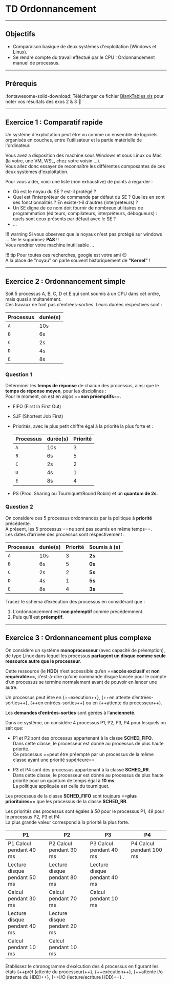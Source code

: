 # TD Ordonnancement

---

## Objectifs 

- Comparaison basique de deux systèmes d'exploitation (Windows et Linux). 
- Se rendre compte du travail effectué par le CPU : Ordonnancement manuel de processus.

---

## Prérequis

:fontawesome-solid-download: Télécharger ce fichier [BlankTables.xls](assets/files/BlankTables.xls) pour noter vos résultats des exos 2 & 3 :muscle:

---

## Exercice 1 : Comparatif rapide

Un système d'exploitation peut être vu comme un ensemble de logiciels organisés en couches, entre l'utilisateur et la partie matérielle de l'ordinateur.  
 
Vous avez a disposition des machine sous Windows et sous Linux ou Mac (la votre, une VM, WSL, chez votre voisin ...).  
Vous allez donc essayer de reconnaître les différentes composantes de ces deux systèmes d'exploitation.   

Pour vous aider, voici une liste (non exhaustive) de points à regarder : 

- Où est le noyau du SE ? est-il protégé ? 
- Quel est l'interpréteur de commande par défaut du SE ? Quelles en sont ses fonctionnalités ? En existe-t-il d'autres (interpreteurs) ? 
- Un SE digne de ce nom doit fournir de nombreux utilitaires de programmation (éditeurs, compilateurs, interpréteurs, débogueurs) : quels sont ceux présents par défaut avec le SE ? 
- … 

!!! warning 
    Si vous observez que le noyaux n'est pas protégé sur windows ... Ne le supprimez **PAS** !!  
    Vous rendrier votre machine inutilisable ...
    
!!! tip 
    Pour toutes ces recherches, google est votre ami :wink:  
    A la place de "noyau" on parle souvent historiquement de **"Kernel"** !
    
---

## Exercice 2 : Ordonnancement simple

Soit 5 processus A, B, C, D et E qui sont soumis à un CPU dans cet ordre, mais quasi simultanément.   
Ces travaux ne font pas d'entrées-sorties. Leurs durées respectives sont :  

| Processus    | durée(s) | 
| ------------ | -------- | 
| `A`          | 10s      |    
| `B`          | 6s       |
| `C`          | 2s       |
| `D`          | 4s       |
| `E`          | 8s       |

### Question 1

Déterminer les **temps de réponse** de chacun des processus, ainsi que le **temps de réponse moyen**, pour les disciplines :  
Pour le moment, on est en algos ==**non préemptifs**==.

- FIFO (First In First Out)  
- SJF (Shortest Job First)   
- Priorités, avec le plus petit chiffre égal à la priorité la plus forte et :

    | Processus    | durée(s) | Priorité | 
    | ------------ | -------- | ---------|
    | `A`          | 10s      | 3        |  
    | `B`          | 6s       | 5        |
    | `C`          | 2s       | 2        |
    | `D`          | 4s       | 1        |
    | `E`          | 8s       | 4        |
 
- PS (Proc. Sharing ou Tourniquet/Round Robin) et un **quantum de 2s**. 

### Question 2

On considère ces 5 processus ordonnancés par la politique à **priorité** précédente.  
A présent, les 5 processus  ==ne sont pas soumis en même temps==.  
Les dates d’arrivée des processus sont respectivement : 

| Processus    | durée(s) | Priorité | **Soumis à (s)** |
| ------------ | -------- | ---------| ---------------- |
| `A`          | 10s      | 3        | **2s**           |  
| `B`          | 6s       | 5        | **0s**           |
| `C`          | 2s       | 2        | **5s**           |
| `D`          | 4s       | 1        | **5s**           |
| `E`          | 8s       | 4        | **3s**           | 

Tracez le schéma d’exécution des processus en considérant que :  

1. L’ordonnancement est **non préemptif** comme précédemment.
1. Puis qu’il est **préemptif**. 

---

## Exercice 3 : Ordonnancement plus complexe

On considère un système **monoprocesseur** (avec capacité de préemption), de type Linux dans lequel les processus **partagent un disque comme seule ressource autre que le processeur**.  

Cette ressource (le **HDD**) n’est accessible qu’en ==**accès exclusif** et **non requérable**==, c’est-à-dire qu’une commande disque lancée pour le compte d’un processus se termine normalement avant de pouvoir en lancer une autre.  

Un processus peut être en {++exécution++}, {++en attente d’entrées-sorties++}, {++en entrées-sorties++} ou en {++attente du processeur++}.  

Les **demandes d’entrées-sorties** sont gérées à l’**ancienneté**.  

Dans ce système, on considère 4 processus P1, P2, P3, P4 pour lesquels on sait que:  

- P1 et P2 sont des processus appartenant à la classe **SCHED_FIFO**.  
  Dans cette classe, le processeur est donné au processus de plus haute priorité.  
  Ce processus ==peut être préempté par un processus de la même classe ayant une priorité supérieure== 

- P3 et P4 sont des processus appartenant à la classe **SCHED_RR**.  
  Dans cette classe, le processeur est donné au processus de plus haute priorité pour un quantum de temps égal à **10 ms**.  
  La politique appliquée est celle du tourniquet. 

Les processus de la classe **SCHED_FIFO** sont toujours ==**plus prioritaires**== que les processus de la classe **SCHED_RR**.   

Les priorités des processus sont égales à *50* pour le processus P1, *49* pour le processus P2, P3 et P4.  
La plus grande valeur correspond à la priorité la plus forte. 


| P1                            | P2                            |     P3                             | P4                      |
| ----------------------------- | ----------------------------- | -----------------------------------| ----------------------- |
|  P1 Calcul pendant 40 ms      | P2 Calcul pendant 30 ms       | P3 Calcul pendant 40 ms            | P4 Calcul pendant 100 ms|
|  Lecture disque pendant 50 ms | Lecture disque pendant 80 ms  | Lecture disque pendant 40 ms       ||
|  Calcul pendant 30 ms         | Calcul pendant 70 ms          | Calcul pendant 10 ms               ||
|  Lecture disque pendant 40 ms | Lecture disque pendant 20 ms  |||
|  Calcul pendant 10 ms         | Calcul pendant 10 ms          |||

Établissez le chronogramme d’exécution des 4 processus en figurant les états {++prêt (attente du processeur)++}, {++exécution++}, {++attente i/o (attente du HDD)++}, {++I/O (lecture/ecriture HDD)++} .  



